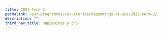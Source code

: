 ```yaml
---
title: 2023 Term 2
permalink: /our-programmes/our-stories/happenings-at-zps/2023-term-2/
description: ""
third_nav_title: Happenings @ ZPS
---
```

